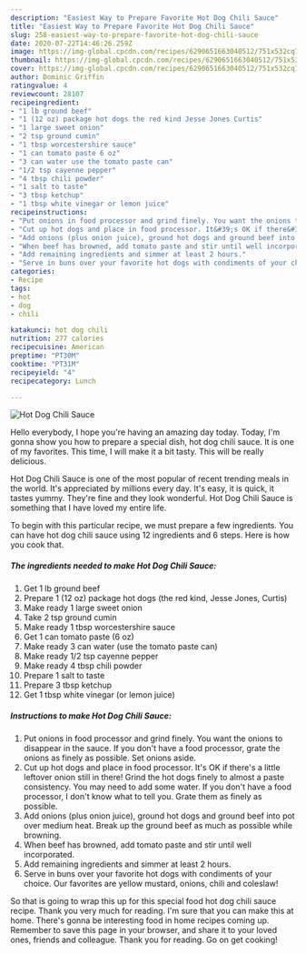 ```yaml
---
description: "Easiest Way to Prepare Favorite Hot Dog Chili Sauce"
title: "Easiest Way to Prepare Favorite Hot Dog Chili Sauce"
slug: 258-easiest-way-to-prepare-favorite-hot-dog-chili-sauce
date: 2020-07-22T14:46:26.259Z
image: https://img-global.cpcdn.com/recipes/6290651663040512/751x532cq70/hot-dog-chili-sauce-recipe-main-photo.jpg
thumbnail: https://img-global.cpcdn.com/recipes/6290651663040512/751x532cq70/hot-dog-chili-sauce-recipe-main-photo.jpg
cover: https://img-global.cpcdn.com/recipes/6290651663040512/751x532cq70/hot-dog-chili-sauce-recipe-main-photo.jpg
author: Dominic Griffin
ratingvalue: 4
reviewcount: 28107
recipeingredient:
- "1 lb ground beef"
- "1 (12 oz) package hot dogs the red kind Jesse Jones Curtis"
- "1 large sweet onion"
- "2 tsp ground cumin"
- "1 tbsp worcestershire sauce"
- "1 can tomato paste 6 oz"
- "3 can water use the tomato paste can"
- "1/2 tsp cayenne pepper"
- "4 tbsp chili powder"
- "1 salt to taste"
- "3 tbsp ketchup"
- "1 tbsp white vinegar or lemon juice"
recipeinstructions:
- "Put onions in food processor and grind finely. You want the onions to disappear in the sauce. If you don&#39;t have a food processor, grate the onions as finely as possible. Set onions aside."
- "Cut up hot dogs and place in food processor. It&#39;s OK if there&#39;s a little leftover onion still in there! Grind the hot dogs finely to almost a paste consistency. You may need to add some water. If you don&#39;t have a food processor, I don&#39;t know what to tell you. Grate them as finely as possible."
- "Add onions (plus onion juice), ground hot dogs and ground beef into pot over medium heat. Break up the ground beef as much as possible while browning."
- "When beef has browned, add tomato paste and stir until well incorporated."
- "Add remaining ingredients and simmer at least 2 hours."
- "Serve in buns over your favorite hot dogs with condiments of your choice. Our favorites are yellow mustard, onions, chili and coleslaw!"
categories:
- Recipe
tags:
- hot
- dog
- chili

katakunci: hot dog chili 
nutrition: 277 calories
recipecuisine: American
preptime: "PT30M"
cooktime: "PT31M"
recipeyield: "4"
recipecategory: Lunch

---
```



![Hot Dog Chili Sauce](https://img-global.cpcdn.com/recipes/6290651663040512/751x532cq70/hot-dog-chili-sauce-recipe-main-photo.jpg)

Hello everybody, I hope you're having an amazing day today. Today, I'm gonna show you how to prepare a special dish, hot dog chili sauce. It is one of my favorites. This time, I will make it a bit tasty. This will be really delicious.

Hot Dog Chili Sauce is one of the most popular of recent trending meals in the world. It's appreciated by millions every day. It's easy, it is quick, it tastes yummy. They're fine and they look wonderful. Hot Dog Chili Sauce is something that I have loved my entire life.




To begin with this particular recipe, we must prepare a few ingredients. You can have hot dog chili sauce using 12 ingredients and 6 steps. Here is how you cook that.

<!--inarticleads1-->

##### The ingredients needed to make Hot Dog Chili Sauce:

1. Get 1 lb ground beef
1. Prepare 1 (12 oz) package hot dogs (the red kind, Jesse Jones, Curtis)
1. Make ready 1 large sweet onion
1. Take 2 tsp ground cumin
1. Make ready 1 tbsp worcestershire sauce
1. Get 1 can tomato paste (6 oz)
1. Make ready 3 can water (use the tomato paste can)
1. Make ready 1/2 tsp cayenne pepper
1. Make ready 4 tbsp chili powder
1. Prepare 1 salt to taste
1. Prepare 3 tbsp ketchup
1. Get 1 tbsp white vinegar (or lemon juice)




<!--inarticleads2-->

##### Instructions to make Hot Dog Chili Sauce:

1. Put onions in food processor and grind finely. You want the onions to disappear in the sauce. If you don&#39;t have a food processor, grate the onions as finely as possible. Set onions aside.
1. Cut up hot dogs and place in food processor. It&#39;s OK if there&#39;s a little leftover onion still in there! Grind the hot dogs finely to almost a paste consistency. You may need to add some water. If you don&#39;t have a food processor, I don&#39;t know what to tell you. Grate them as finely as possible.
1. Add onions (plus onion juice), ground hot dogs and ground beef into pot over medium heat. Break up the ground beef as much as possible while browning.
1. When beef has browned, add tomato paste and stir until well incorporated.
1. Add remaining ingredients and simmer at least 2 hours.
1. Serve in buns over your favorite hot dogs with condiments of your choice. Our favorites are yellow mustard, onions, chili and coleslaw!




So that is going to wrap this up for this special food hot dog chili sauce recipe. Thank you very much for reading. I'm sure that you can make this at home. There's gonna be interesting food in home recipes coming up. Remember to save this page in your browser, and share it to your loved ones, friends and colleague. Thank you for reading. Go on get cooking!
